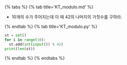 {% tabs %}
{% tab title='KT_modulo.md' %}

* 10개의 수가 주어지는데 이 때 42의 나머지의 가짓수를 구하라.

{% endtab %}
{% tab title='KT_modulo.py' %}

```py
st = set()
for i in range(10):
  st.add(int(input()) % 42)
print(len(st))
```

{% endtab %}
{% endtabs %}